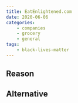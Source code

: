 ```yaml
---
title: EatEnlightened.com
date: 2020-06-06
categories:
    - companies
    - grocery
    - general
tags:
    - black-lives-matter
---
```


## Reason


## Alternative

